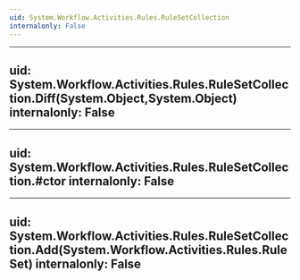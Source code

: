 ```yaml
---
uid: System.Workflow.Activities.Rules.RuleSetCollection
internalonly: False
---
```


---
uid: System.Workflow.Activities.Rules.RuleSetCollection.Diff(System.Object,System.Object)
internalonly: False
---

---
uid: System.Workflow.Activities.Rules.RuleSetCollection.#ctor
internalonly: False
---

---
uid: System.Workflow.Activities.Rules.RuleSetCollection.Add(System.Workflow.Activities.Rules.RuleSet)
internalonly: False
---
